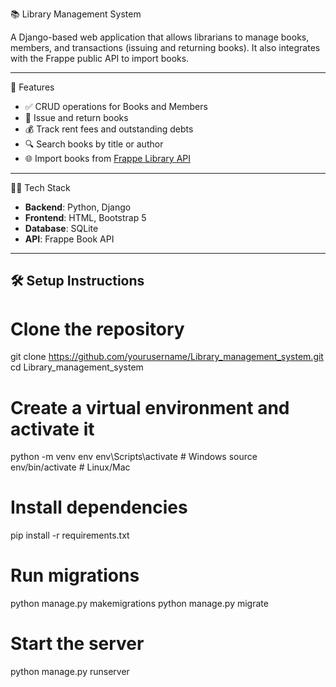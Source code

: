 📚 Library Management System

A Django-based web application that allows librarians to manage books, members, and transactions (issuing and returning books). It also integrates with the Frappe public API to import books.

---

🚀 Features

- ✅ CRUD operations for Books and Members
- 📖 Issue and return books
- 💰 Track rent fees and outstanding debts
- 🔍 Search books by title or author
- 🌐 Import books from [Frappe Library API](https://frappe.io/api/method/frappe-library)

---

🧑‍💻 Tech Stack

- **Backend**: Python, Django
- **Frontend**: HTML, Bootstrap 5
- **Database**: SQLite
- **API**: Frappe Book API

---

## 🛠️ Setup Instructions


# Clone the repository
git clone https://github.com/yourusername/Library_management_system.git
cd Library_management_system

# Create a virtual environment and activate it
python -m venv env
env\\Scripts\\activate  # Windows
source env/bin/activate  # Linux/Mac

# Install dependencies
pip install -r requirements.txt

# Run migrations
python manage.py makemigrations
python manage.py migrate

# Start the server
python manage.py runserver
